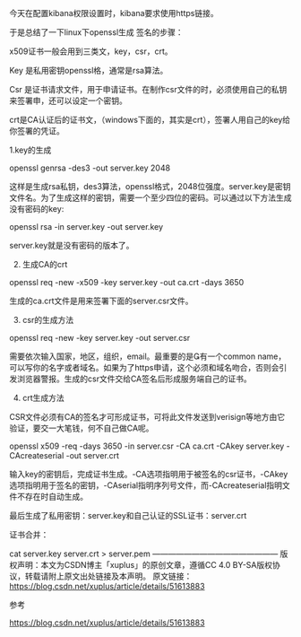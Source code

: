 今天在配置kibana权限设置时，kibana要求使用https链接。

于是总结了一下linux下openssl生成 签名的步骤：

x509证书一般会用到三类文，key，csr，crt。

Key 是私用密钥openssl格，通常是rsa算法。

Csr 是证书请求文件，用于申请证书。在制作csr文件的时，必须使用自己的私钥来签署申，还可以设定一个密钥。

crt是CA认证后的证书文，（windows下面的，其实是crt），签署人用自己的key给你签署的凭证。 

 

1.key的生成 

openssl genrsa -des3 -out server.key 2048 

这样是生成rsa私钥，des3算法，openssl格式，2048位强度。server.key是密钥文件名。为了生成这样的密钥，需要一个至少四位的密码。可以通过以下方法生成没有密码的key:

openssl rsa -in server.key -out server.key 

 

server.key就是没有密码的版本了。 

 

2. 生成CA的crt

openssl req -new -x509 -key server.key -out ca.crt -days 3650 

生成的ca.crt文件是用来签署下面的server.csr文件。 

 

3. csr的生成方法

openssl req -new -key server.key -out server.csr 

需要依次输入国家，地区，组织，email。最重要的是有一个common name，可以写你的名字或者域名。如果为了https申请，这个必须和域名吻合，否则会引发浏览器警报。生成的csr文件交给CA签名后形成服务端自己的证书。 

 

4. crt生成方法

CSR文件必须有CA的签名才可形成证书，可将此文件发送到verisign等地方由它验证，要交一大笔钱，何不自己做CA呢。

openssl x509 -req -days 3650 -in server.csr -CA ca.crt -CAkey server.key -CAcreateserial -out server.crt

输入key的密钥后，完成证书生成。-CA选项指明用于被签名的csr证书，-CAkey选项指明用于签名的密钥，-CAserial指明序列号文件，而-CAcreateserial指明文件不存在时自动生成。

最后生成了私用密钥：server.key和自己认证的SSL证书：server.crt

证书合并：

cat server.key server.crt > server.pem
————————————————
版权声明：本文为CSDN博主「xuplus」的原创文章，遵循CC 4.0 BY-SA版权协议，转载请附上原文出处链接及本声明。
原文链接：https://blog.csdn.net/xuplus/article/details/51613883





参考

https://blog.csdn.net/xuplus/article/details/51613883